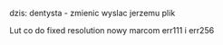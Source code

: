 



dzis:
dentysta - zmienic 
wyslac jerzemu plik


Lut co do fixed resolution
nowy marcom
err111 i err256